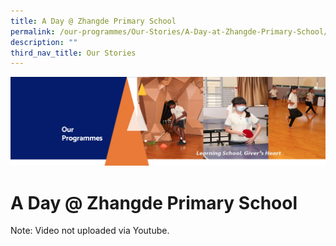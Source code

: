 ```yaml
---
title: A Day @ Zhangde Primary School
permalink: /our-programmes/Our-Stories/A-Day-at-Zhangde-Primary-School/
description: ""
third_nav_title: Our Stories
---
```

![](/images/OurProgrammes.png)

A Day @ Zhangde Primary School
==============================

Note: Video not uploaded via Youtube. 